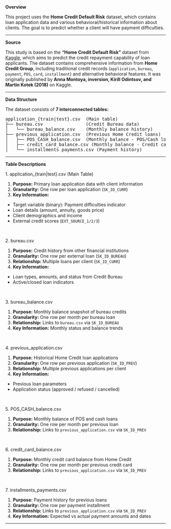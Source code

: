 </h2><b>Overview</b></h2>

This project uses the <b>Home Credit Default Risk</b> dataset, which contains loan application data and various behavioral/historical information about clients.
The goal is to predict whether a client will have payment difficulties.

---

</h3><b>Source</b></h3>

This study is based on the <b>“Home Credit Default Risk”</b> dataset from <a href="https://www.kaggle.com/competitions/home-credit-default-risk">Kaggle</a>, which aims to predict the credit repayment capability of loan applicants.
The dataset contains comprehensive information from <b>Home Credit Group</b>, including traditional credit records (<code>application</code>, <code>bureau</code>, <code>payment</code>, <code>POS</code>, <code>card</code>, <code>installment</code>) and alternative behavioral features.
It was originally published by <b>Anna Montoya, inversion, Kirill Odintsov, and Martin Kotek (2018)</b> on Kaggle.

---

</h2><b>Data Structure</b></h2>

The dataset consists of <b>7 interconnected tables:</b>

<pre>
application_{train|test}.csv  (Main table)
├── bureau.csv                (Credit Bureau data)
│   └── bureau_balance.csv    (Monthly balance history)
├── previous_application.csv  (Previous Home Credit loans)
│   ├── POS_CASH_balance.csv  (Monthly balance - POS/Cash loans)
│   ├── credit_card_balance.csv (Monthly balance - Credit cards)
│   └── installments_payments.csv (Payment history)
</pre>

---

</h3><b>Table Descriptions</b></h3>

</b>1. application_{train|test}.csv (Main Table)</b>

1. <b>Purpose:</b> Primary loan application data with client information
2. <b>Granularity:</b> One row per loan application (<code>SK_ID_CURR</code>)
3. <b>Key Information:</b>

* Target variable (binary): Payment difficulties indicator
* Loan details (amount, annuity, goods price)
* Client demographics and income
* External credit scores (<code>EXT_SOURCE_1/2/3</code>)

</br>

</b>2. bureau.csv</b>

1. <b>Purpose:</b> Credit history from other financial institutions
2. <b>Granularity:</b> One row per external loan (<code>SK_ID_BUREAU</code>)
3. <b>Relationship:</b> Multiple loans per client (<code>SK_ID_CURR</code>)
4. <b>Key Information:</b>

* Loan types, amounts, and status from Credit Bureau
* Active/closed loan indicators

</br>

</b>3. bureau_balance.csv</b>

1. <b>Purpose:</b> Monthly balance snapshot of bureau credits
2. <b>Granularity:</b> One row per month per bureau loan
3. <b>Relationship:</b> Links to <code>bureau.csv</code> via <code>SK_ID_BUREAU</code>
4. <b>Key Information:</b> Monthly status and balance trends

</br>

</b>4. previous_application.csv</b>

1. <b>Purpose:</b> Historical Home Credit loan applications
2. <b>Granularity:</b> One row per previous application (<code>SK_ID_PREV</code>)
3. <b>Relationship:</b> Multiple previous applications per client
4. <b>Key Information:</b>

* Previous loan parameters
* Application status (approved / refused / cancelled)

</br>

</b>5. POS_CASH_balance.csv</b>

1. <b>Purpose:</b> Monthly balance of POS and cash loans
2. <b>Granularity:</b> One row per month per previous loan
3. <b>Relationship:</b> Links to <code>previous_application.csv</code> via <code>SK_ID_PREV</code>

</br>

</b>6. credit_card_balance.csv</b>

1. <b>Purpose:</b> Monthly credit card balance from Home Credit
2. <b>Granularity:</b> One row per month per previous credit card
3. <b>Relationship:</b> Links to <code>previous_application.csv</code> via <code>SK_ID_PREV</code>

</br>

</b>7. installments_payments.csv</b>

1. <b>Purpose:</b> Payment history for previous loans
2. <b>Granularity:</b> One row per payment installment
3. <b>Relationship:</b> Links to <code>previous_application.csv</code> via <code>SK_ID_PREV</code>
4. <b>Key Information:</b> Expected vs actual payment amounts and dates

---

